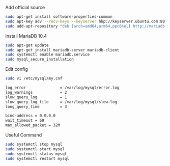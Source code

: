 Add official source
```bash
sudo apt-get install software-properties-common
sudo apt-key adv --recv-keys --keyserver hkp://keyserver.ubuntu.com:80 0xF1656F24C74CD1D8
sudo add-apt-repository "deb [arch=amd64,arm64,ppc64el] http://mariadb.mirror.liquidtelecom.com/repo/10.4/ubuntu $(lsb_release -cs) main"
```

Install MariaDB 10.4
```bash
sudo apt-get update
sudo apt-get install mariadb-server mariadb-client
sudo systemctl enable mariadb.service
sudo mysql_secure_installation
```

Edit config

```bash
sudo vi /etc/mysql/my.cnf
```

```bash
log_error               = /var/log/mysql/error.log
log_warnings            = 2
slow_query_log          = 1
slow_query_log_file     = /var/log/mysql/slow.log
long_query_time         = 3
```

```bash
bind-address = 0.0.0.0
wait_timeout = 60
max_allowed_packet = 32M
```

Useful Command

```bash
sudo systemctl stop mysql
sudo systemctl start mysql
sudo systemctl status mysql
sudo systemctl restart mysql
```

